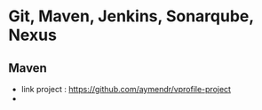 # Git, Maven, Jenkins, Sonarqube, Nexus
## Maven
- link project : https://github.com/aymendr/vprofile-project
- 
